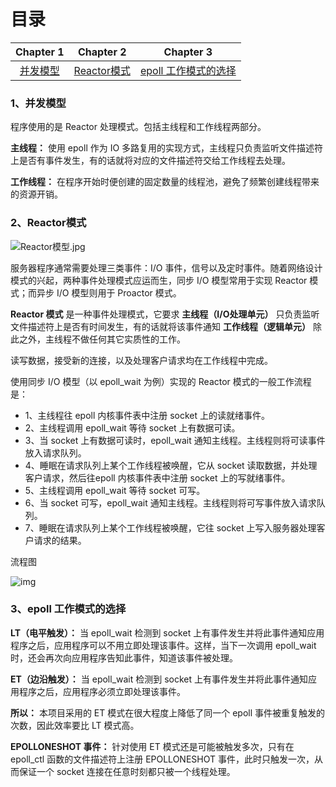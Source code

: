 # 目录

|     Chapter 1      |        Chapter 2        |            Chapter 3            |
| :----------------: | :---------------------: | :-----------------------------: |
| [并发模型](#model) | [Reactor模式](#Reactor) | [epoll 工作模式的选择](#select) |

### <span id = "model">1、并发模型</span>

程序使用的是 Reactor 处理模式。包括主线程和工作线程两部分。

**主线程：** 使用 epoll 作为 IO 多路复用的实现方式，主线程只负责监听文件描述符上是否有事件发生，有的话就将对应的文件描述符交给工作线程去处理。

**工作线程：** 在程序开始时便创建的固定数量的线程池，避免了频繁创建线程带来的资源开销。

### <span id = "Reactor">2、Reactor模式</span>

![Reactor模型.jpg](https://i.loli.net/2019/04/19/5cb92928d4004.jpg)

服务器程序通常需要处理三类事件：I/O 事件，信号以及定时事件。随着网络设计模式的兴起，两种事件处理模式应运而生，同步 I/O 模型常用于实现 Reactor 模式；而异步 I/O 模型则用于 Proactor 模式。

**Reactor 模式** 是一种事件处理模式，它要求 **主线程（I/O处理单元）** 只负责监听文件描述符上是否有时间发生，有的话就将该事件通知 **工作线程（逻辑单元）** 除此之外，主线程不做任何其它实质性的工作。

读写数据，接受新的连接，以及处理客户请求均在工作线程中完成。

使用同步 I/O 模型（以 epoll_wait 为例）实现的 Reactor 模式的一般工作流程是：


- 1、主线程往 epoll 内核事件表中注册 socket 上的读就绪事件。
- 2、主线程调用 epoll_wait 等待 socket 上有数据可读。
- 3、当 socket 上有数据可读时，epoll_wait 通知主线程。主线程则将可读事件放入请求队列。
- 4、睡眠在请求队列上某个工作线程被唤醒，它从 socket 读取数据，并处理客户请求，然后往epoll 内核事件表中注册 socket 上的写就绪事件。
- 5、主线程调用 epoll_wait 等待 socket 可写。
- 6、当 socket 可写，epoll_wait 通知主线程。主线程则将可写事件放入请求队列。
- 7、睡眠在请求队列上某个工作线程被唤醒，它往 socket 上写入服务器处理客户请求的结果。


流程图

![img](https://pic1.zhimg.com/80/v2-1f6f0caee133fde633b7cda601e87cd8_hd.jpg)

### <span id = "select">3、epoll 工作模式的选择</span>

 **LT（电平触发）：** 当 epoll_wait 检测到 socket 上有事件发生并将此事件通知应用程序之后，应用程序可以不用立即处理该事件。这样，当下一次调用  epoll_wait  时，还会再次向应用程序告知此事件，知道该事件被处理。

**ET（边沿触发）：** 当 epoll_wait 检测到 socket 上有事件发生并将此事件通知应用程序之后，应用程序必须立即处理该事件。

**所以：** 本项目采用的 ET 模式在很大程度上降低了同一个 epoll 事件被重复触发的次数，因此效率要比 LT 模式高。

**EPOLLONESHOT 事件：** 针对使用 ET 模式还是可能被触发多次，只有在 epoll_ctl 函数的文件描述符上注册 EPOLLONESHOT 事件，此时只触发一次，从而保证一个 socket 连接在任意时刻都只被一个线程处理。
